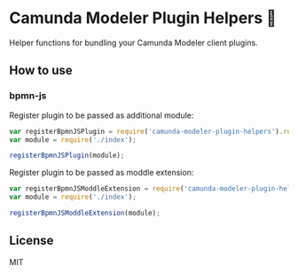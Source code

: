 # Camunda Modeler Plugin Helpers :electric_plug:

Helper functions for bundling your Camunda Modeler client plugins.

## How to use

### bpmn-js

Register plugin to be passed as additional module:

```javascript
var registerBpmnJSPlugin = require('camunda-modeler-plugin-helpers').registerBpmnJSPlugin;
var module = require('./index');

registerBpmnJSPlugin(module);
```

Register plugin to be passed as moddle extension:

```javascript
var registerBpmnJSModdleExtension = require('camunda-modeler-plugin-helpers').registerBpmnJSModdleExtension;
var module = require('./index');

registerBpmnJSModdleExtension(module);
```

## License

MIT
